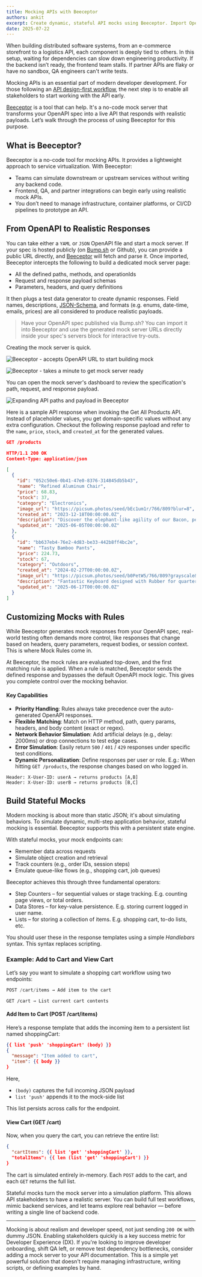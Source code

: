 ```yaml
---
title: Mocking APIs with Beeceptor
authors: ankit
excerpt: Create dynamic, stateful API mocks using Beeceptor. Import OpenAPI specs, simulate real-world workflows, and test with context-aware responses.
date: 2025-07-22
---
```


When building distributed software systems, from an e-commerce storefront to a logistics API, each component is deeply tied to others. In this setup, waiting for dependencies can slow down engineering productivity. If the backend isn’t ready, the frontend team stalls. If partner APIs are flaky or have no sandbox, QA engineers can't write tests.

Mocking APIs is an essential part of modern developer development. For those following an [API design-first workflow](_guides/api-basics/dev-guide-api-design-first.md), the next step is to enable all stakeholders to start working with the API early.

[Beeceptor](https://beeceptor.com/openapi-mock-server/) is a tool that can help. It's a no-code mock server that transforms your OpenAPI spec into a live API that responds with realistic payloads. Let’s walk through the process of using Beeceptor for this purpose.

## What is Beeceptor?

Beeceptor is a no-code tool for mocking APIs. It provides a lightweight approach to service virtualization. With Beeceptor:

- Teams can simulate downstream or upstream services without writing any backend code.
- Frontend, QA, and partner integrations can begin early using realistic mock APIs.
- You don’t need to manage infrastructure, container platforms, or CI/CD pipelines to prototype an API.

## From OpenAPI to Realistic Responses

 You can take either a `YAML` or `JSON` OpenAPI file and start a mock server. If your spec is hosted publicly (on [Bump.sh](https://bump.sh/) or Github), you can provide a public URL directly, and [Beeceptor](https://beeceptor.com/openapi-mock-server/) will fetch and parse it. Once imported, Beeceptor intercepts the following to build a dedicated mock server page:
- All the defined paths, methods, and operationIds
- Request and response payload schemas
- Parameters, headers, and query definitions

It then plugs a test data generator to create dynamic responses. Field names, descriptions, [JSON-Schema](_guides/openapi/specification/v3.1/data-models/json-schema.md), and formats (e.g. enums, date-time, emails, prices) are all considered to produce realistic payloads.

> Have your OpenAPI spec published via Bump.sh? You can import it into Beeceptor and use the generated mock server URLs directly inside your spec's servers block for interactive try-outs.

Creating the mock server is quick.

![Beeceptor - accepts OpenAPI URL to start building mock](/images/guides/mock-with-beeceptor/beeceptor-openapi-url.png)

![Beeceptor - takes a minute to get mock server ready](/images/guides/mock-with-beeceptor/beeceptor-mock-server-created.png)

You can open the mock server's dashboard to review the specification's path, request, and response payload.

![Expanding API paths and payload in Beeceptor](/images/guides/mock-with-beeceptor/beeceptor-openapi-paths-expanded.gif)

Here is a sample API response when invoking the Get All Products API. Instead of placeholder values, you get domain-specific values without any extra configuration. Checkout the following response payload and refer to the `name`, `price`, `stock`, and `created_at` for the generated values.

```json
GET /products

HTTP/1.1 200 OK
Content-Type: application/json

[
  {
    "id": "052c50e6-0b41-47e0-8376-314845db5b43",
    "name": "Refined Aluminum Chair",
    "price": 68.83,
    "stock": 37,
    "category": "Electronics",
    "image_url": "https://picsum.photos/seed/bEc1um1r/766/809?blur=8",
    "created_at": "2023-12-18T00:00:00.0Z",
    "description": "Discover the elephant-like agility of our Bacon, perfect for rich users",
    "updated_at": "2025-06-05T00:00:00.0Z"
  },
  {
    "id": "bb637eb4-76e2-4d83-be33-442b8ff4bc2e",
    "name": "Tasty Bamboo Pants",
    "price": 224.73,
    "stock": 67,
    "category": "Outdoors",
    "created_at": "2024-02-27T00:00:00.0Z",
    "image_url": "https://picsum.photos/seed/b0PetW5/766/809?grayscale&blur=7",
    "description": "Fantastic Keyboard designed with Rubber for quarterly performance",
    "updated_at": "2025-06-17T00:00:00.0Z"
  }
]
```

## Customizing Mocks with Rules

While Beeceptor generates mock responses from your OpenAPI spec, real-world testing often demands more control, like responses that change based on headers, query parameters, request bodies, or session context. This is where Mock Rules come in.

At Beeceptor, the mock rules are evaluated top-down, and the first matching rule is applied. When a rule is matched, Beeceptor sends the defined response and bypasses the default OpenAPI mock logic. This gives you complete control over the mocking behavior.

#### Key Capabilities

- **Priority Handling**: Rules always take precedence over the auto-generated OpenAPI responses.
- **Flexible Matching**: Match on HTTP method, path, query params, headers, and body content (exact or regex).
- **Network Behavior Simulation**: Add artificial delays (e.g., delay: 2000ms) or drop connections to test edge cases.
- **Error Simulation**: Easily return `500` / `401` / `429` responses under specific test conditions.
- **Dynamic Personalization**: Define responses per user or role. E.g.: When hitting `GET /products`, the response changes based on who logged in.
```
Header: X-User-ID: userA → returns products [A,B]
Header: X-User-ID: userB → returns products [B,C]
```

## Build Stateful Mocks

Modern mocking is about more than static JSON; it's about simulating behaviors. To simulate dynamic, multi-step application behavior, stateful mocking is essential. Beeceptor supports this with a persistent state engine.

With stateful mocks, your mock endpoints can:

- Remember data across requests
- Simulate object creation and retrieval
- Track counters (e.g., order IDs, session steps)
- Emulate queue-like flows (e.g., shopping cart, job queues)

Beeceptor achieves this through three fundamental operators:

- Step Counters – for sequential values or stage tracking. E.g. counting page views, or total orders.
- Data Stores – for key-value persistence. E.g. storing current logged in user name.
- Lists – for storing a collection of items. E.g. shopping cart, to-do lists, etc.

You should user these in the response templates using a simple _Handlebars_ syntax. This syntax replaces scripting.


### Example: Add to Cart and View Cart

Let’s say you want to simulate a shopping cart workflow using two endpoints:

```js
POST /cart/items → Add item to the cart
```

```
GET /cart → List current cart contents
```

#### Add Item to Cart (POST /cart/items)

Here’s a response template that adds the incoming item to a persistent list named shoppingCart:

```json
{{ list 'push' 'shoppingCart' (body) }}
{
  "message": "Item added to cart",
  "item": {{ body }}
}
```

Here, 
- `(body)` captures the full incoming JSON payload
- `list 'push'` appends it to the mock-side list

This list persists across calls for the endpoint.

#### View Cart (GET /cart)

Now, when you query the cart, you can retrieve the entire list:

```json
{
  "cartItems": {{ list 'get' 'shoppingCart' }},
  "totalItems": {{ len (list 'get' 'shoppingCart') }}
}
```

The cart is simulated entirely in-memory. Each `POST` adds to the cart, and each `GET` returns the full list.

Stateful mocks turn the mock server into a simulation platform. This allows API stakeholders to have a realistic server. You can build full test workflows, mimic backend services, and let teams explore real behavior — before writing a single line of backend code.

---

Mocking is about realism and developer speed, not just sending  `200 OK` with dummy JSON. Enabling stakeholders quickly is a key success metric for Developer Experience (DX). If you're looking to improve developer onboarding, shift QA left, or remove test dependency bottlenecks, consider adding a mock server to your API documentation. This is a simple yet powerful solution that doesn't require managing infrastructure, writing scripts, or defining examples by hand.
